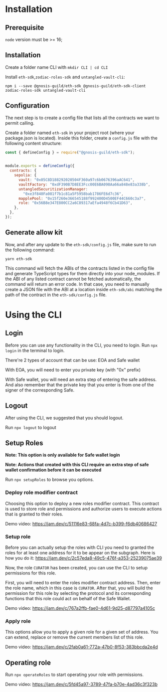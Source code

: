 

# Installation
## Prerequisite

 `node` version must be >= 16;
 
## Installation

Create a folder name CLI with `mkdir CLI | cd CLI`

Install `eth-sdk`,`zodiac-roles-sdk` and `untangled-vault-cli`: 

````
npm i --save @gnosis-guild/eth-sdk @gnosis-guild/eth-sdk-client zodiac-roles-sdk untangled-vault-cli
````

## Configuration 

The next step is to create a config file that lists all the contracts we want to permit calling.

Create a folder named `eth-sdk` in your project root (where your package.json is located). Inside this folder, create a `config.js` file with the following content structure:

```javascript
const { defineConfig } = require("@gnosis-guild/eth-sdk");

  
module.exports = defineConfig({
  contracts: {
    sepolia: {
      vault: "0x05C8D188292020504F360a97c6b0676396aAC641",
      vaultFactory: "0xdF390B7D8EE3Fcc00E6BA098Aa66a848e83a338b",
      untangledSecuritizationManager:
        "0xe3f840Fa081f7b1c81a5F5958bab1786FE6d7c36",
      mapplePool: "0x15f260e366545188f992400D4500EF44C660c3a7",
      role: "0x56B8e347E800CC2a6C89317aEfa4948f6Cb41D63",
    },
  },
});
```

## Generate allow kit

Now, and after any update to the `eth-sdk/config.js` file, make sure to run the following command:

```
yarn eth-sdk
```

This command will fetch the ABIs of the contracts listed in the config file and generate TypeScript types for them directly into your node_modules. If the ABI of any listed contract cannot be fetched automatically, the command will return an error code. In that case, you need to manually create a JSON file with the ABI at a location inside `eth-sdk/abi` matching the path of the contract in the `eth-sdk/config.js` file.

# Using the CLI

## Login 

Before you can use any functionality in the CLI, you need to login. Run `npx login` in the terminal to login. 

There're 2 types of account that can be use: EOA and Safe wallet

With EOA, you will need to enter you private key (with "0x" prefix) 

With Safe wallet, you will need an extra step of entering the safe address. And also remember that the private key that you enter is from one of the signer of the corresponding Safe.

## Logout 

After using the CLI, we suggested that you should logout.

Run `npx logout` to logout

## Setup Roles

**Note: This option is only available for Safe wallet login**

**Note: Actions that created with this CLI require an extra step of safe wallet confirmation before it can be executed**

Run `npx setupRoles` to browse you options.

### Deploy role modifier contract 

Choosing this option to deploy a new roles modifier contract. This contract is used to store role and permissions and authorize users to execute actions that is granted to their roles. 

Demo video: https://jam.dev/c/51116e83-68fa-4d7c-b399-f6db40686427

### Setup role 

Before you can actually setup the roles with CLI you need to granted the roles for at least one address for it to be appear on the subgraph. Here is how you do it: https://jam.dev/c/2c57eda8-49c5-476f-a353-25239075ae39

Now, the role `CURATOR` has been created, you can use the CLI to setup permissions for this role. 

First, you will need to enter the roles modifier contract address. Then, enter the role name, which in this case is `CURATOR`. After that, you will build the permission for this role by selecting the protocol and its corresponding functions that this role could act on behalf of the Safe Wallet.

Demo video: https://jam.dev/c/767a2ffb-fae0-4d61-9d25-d87797a4105c

### Apply role

This options allow you to apply a given role for a given set of address. You can extend, replace or remove the current members list of this role. 

Demo video: https://jam.dev/c/2fab0a61-772a-47b0-8f53-383bbcda2e4d

## Operating role

Run `npx operateRoles` to start operating your role with permissions.

Demo video: https://jam.dev/c/5fd45a97-3789-47fa-b70e-4ad36c3f323b
